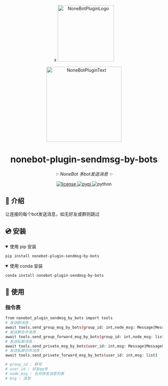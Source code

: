 <div align="center">x
  <a href="https://v2.nonebot.dev/store"><img src="https://github.com/A-kirami/nonebot-plugin-template/blob/resources/nbp_logo.png" width="180" height="180" alt="NoneBotPluginLogo"></a>
  <br>
  <p><img src="https://github.com/A-kirami/nonebot-plugin-template/blob/resources/NoneBotPlugin.svg" width="240" alt="NoneBotPluginText"></p>
</div>

<div align="center">

# nonebot-plugin-sendmsg-by-bots

_✨ NoneBot 多bot发送消息 ✨_


<a href="./LICENSE">
    <img src="https://img.shields.io/github/license/nek0us/nonebot-plugin-sendmsg-by-bots.svg" alt="license">
</a>
<a href="https://pypi.python.org/pypi/nonebot-plugin-sendmsg-by-bots">
    <img src="https://img.shields.io/pypi/v/nonebot-plugin-sendmsg-by-bots.svg" alt="pypi">
</a>
<img src="https://img.shields.io/badge/python-3.10+-blue.svg" alt="python">

</div>

## 📖 介绍

让连接的每个bot发送消息，如无好友或群则跳过

## 💿 安装

<details open>
<summary>使用 pip 安装</summary>

    pip install nonebot-plugin-sendmsg-by-bots
</details>
<details open>
<summary>使用 conda 安装</summary>

    conda install nonebot-plugin-sendmsg-by-bots
</details>



## 🎉 使用
### 指令表

```bash
from nonebot_plugin_sendmsg_by_bots import tools
# 发送群消息：
await tools.send_group_msg_by_bots(group_id: int,node_msg: Message|MessageSegment|str)
# 发送群合并消息：
await tools.send_group_forward_msg_by_bots(group_id: int,node_msg: list)
# 发送私聊消息：
await tools.send_private_msg_by_bots(user_id: int,msg: Message|MessageSegment|str)
# 发送私聊合并消息：
await tools.send_private_forward_msg_by_bots(user_id: int,msg: list)

# group_id : 群号
# user_id : 好友qq号
# node_msg : 合并转发消息列表
# msg : 消息

```
